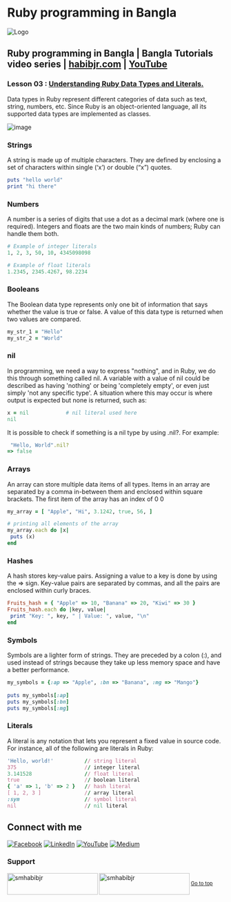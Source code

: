# Ruby programming in Bangla

![Logo](https://miro.medium.com/max/1080/1*7e9D-oPWPIKBe2AQv862aA.png)


## Ruby programming in Bangla | Bangla Tutorials video series | [habibjr.com](https://www.habibjr.com/) | [YouTube](https://www.youtube.com/channel/UCAb6zCUBSCTGhXLME12XD5A)

### Lesson 03 : [Understanding Ruby Data Types and Literals.](https://youtu.be/iZjTdRGs57I)

Data types in Ruby represent different categories of data such as text, string, numbers, etc. Since Ruby is an object-oriented language, all its supported data types are implemented as classes.

![image](https://user-images.githubusercontent.com/77357735/185809829-ba55becf-b58e-46aa-beb1-bd1cf0c285e9.png)

### Strings
A string is made up of multiple characters. They are defined by enclosing a set of characters within single (‘x’) or double (“x”) quotes.

````ruby
puts "hello world"
print "hi there"
````

### Numbers
A number is a series of digits that use a dot as a decimal mark (where one is required). Integers and floats are the two main kinds of numbers; Ruby can handle them both.

````ruby
# Example of integer literals
1, 2, 3, 50, 10, 4345098098

# Example of float literals
1.2345, 2345.4267, 98.2234
````


### Booleans
The Boolean data type represents only one bit of information that says whether the value is true or false. A value of this data type is returned when two values are compared.


````ruby
my_str_1 = "Hello"
my_str_2 = "World"
````

### nil
In programming, we need a way to express "nothing", and in Ruby, we do this through something called nil. A variable with a value of nil could be described as having 'nothing' or being 'completely empty', or even just simply 'not any specific type'. A situation where this may occur is where output is expected but none is returned, such as:

````ruby
x = nil            # nil literal used here
nil
````

It is possible to check if something is a nil type by using .nil?. For example:

````ruby
 "Hello, World".nil?
=> false
````

### Arrays
An array can store multiple data items of all types. Items in an array are separated by a comma in-between them and enclosed within square brackets. The first item of the array has an index of 0
0

````ruby
my_array = [ "Apple", "Hi", 3.1242, true, 56, ]

# printing all elements of the array
my_array.each do |x| 
 puts (x)
end
````

### Hashes
A hash stores key-value pairs. Assigning a value to a key is done by using the => sign. Key-value pairs are separated by commas,​ and all the pairs are enclosed within curly braces.

````ruby
Fruits_hash = { "Apple" => 10, "Banana" => 20, "Kiwi" => 30 } 
Fruits_hash.each do |key, value| 
 print "Key: ", key, " | Value: ", value, "\n"
end
````

### Symbols
Symbols are a lighter form of strings. They are preceded by a colon (:), and used instead of strings because they take up less memory space and have a​ better performance.

````ruby
my_symbols = {:ap => "Apple", :bn => "Banana", :mg => "Mango"} 
  
puts my_symbols[:ap] 
puts my_symbols[:bn] 
puts my_symbols[:mg] 
````

### Literals

A literal is any notation that lets you represent a fixed value in source code. For instance, all of the following are literals in Ruby:

````ruby
'Hello, world!'          // string literal
375                      // integer literal
3.141528                 // float literal
true                     // boolean literal
{ 'a' => 1, 'b' => 2 }   // hash literal
[ 1, 2, 3 ]              // array literal
:sym                     // symbol literal
nil                      // nil literal
````

## Connect with me

[![Facebook](https://img.shields.io/badge/Facebook-%231877F2.svg?logo=Facebook&logoColor=white)](https://facebook.com/smhabibjr) 
[![LinkedIn](https://img.shields.io/badge/LinkedIn-%230077B5.svg?logo=linkedin&logoColor=white)](https://linkedin.com/in/smhabibjr) 
[![YouTube](https://img.shields.io/badge/YouTube-%23FF0000.svg?logo=YouTube&logoColor=white)](https://youtube.com/c/HabibJr)
[![Medium](https://img.shields.io/badge/Medium-12100E?logo=medium&logoColor=white)](https://medium.com/@smhabibjr)

<h3 align="left">Support</h3>
<p><a href="https://www.buymeacoffee.com/smhabibjr"> <img align="left" src="https://cdn.buymeacoffee.com/buttons/v2/default-yellow.png" height="50" width="210" alt="smhabibjr" /></a>
<a href="https://paypal.me/habib2030"> <img align="left" src="https://img.shields.io/badge/PayPal-00457C" height="50" width="210" alt="smhabibjr" /></a>
</p>
<br>
<sup align="left"><a href="#ruby-programming-in-bangla">Go to top</a></sup>
